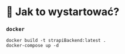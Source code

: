 # 🚀 Jak to wystartować?

### `docker`
```
docker build -t strapiBackend:latest .
docker-compose up -d
```